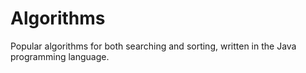 Algorithms
==========

Popular algorithms for both searching and sorting, written in the Java programming language.
